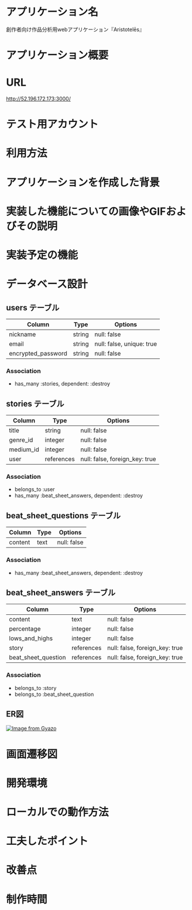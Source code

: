 # アプリケーション名
創作者向け作品分析用webアプリケーション『Aristotelēs』
# アプリケーション概要

# URL
http://52.196.172.173:3000/
# テスト用アカウント

# 利用方法

# アプリケーションを作成した背景

# 実装した機能についての画像やGIFおよびその説明

# 実装予定の機能

# データベース設計

## users テーブル

| Column             | Type   | Options     |
| ------------------ | ------ | ----------- |
| nickname           | string | null: false |
| email              | string | null: false, unique: true |
| encrypted_password | string | null: false |

### Association
- has_many :stories, dependent: :destroy

## stories テーブル

| Column    | Type       | Options     |
| --------- | ---------- | ----------- |
| title     | string     | null: false |
| genre_id  | integer    | null: false |
| medium_id | integer    | null: false |
| user      | references | null: false, foreign_key: true |

### Association
- belongs_to :user
- has_many :beat_sheet_answers, dependent: :destroy

## beat_sheet_questions テーブル

| Column  | Type       | Options     |
| ------- | ---------- | ----------- |
| content | text       | null: false |

### Association
- has_many :beat_sheet_answers, dependent: :destroy

## beat_sheet_answers テーブル

| Column              | Type       | Options     |
| ------------------- | ---------- | ----------- |
| content             | text       | null: false |
| percentage          | integer    | null: false |
| lows_and_highs      | integer    | null: false |
| story               | references | null: false, foreign_key: true |
| beat_sheet_question | references | null: false, foreign_key: true |

### Association
- belongs_to :story
- belongs_to :beat_sheet_question

## ER図
[![Image from Gyazo](https://i.gyazo.com/5be749c25c7bee792360f5ec4228888b.png)](https://gyazo.com/5be749c25c7bee792360f5ec4228888b)

# 画面遷移図

# 開発環境

# ローカルでの動作方法

# 工夫したポイント

# 改善点

# 制作時間